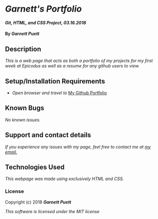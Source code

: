 # _Garnett's Portfolio_

#### _Git, HTML, and CSS Project, 03.16.2018_

#### By _**Garnett Puett**_

## Description

_This is a web page that acts as both a portfolio of my projects for my first week at Epicodus as well as a resume for any github users to view._

## Setup/Installation Requirements

* _Open browser and travel to_ <a href='gpuett.github.io/portfolio'>My Github Portfolio</a>


## Known Bugs

_No known issues._

## Support and contact details

_If you experience any issues with my page, feel free to contact me at <a href='mailto:gpuett@gmail.com'>my email.</a>_

## Technologies Used

_This webpage was made using exclusively HTML and CSS._

### License

Copyright (c) 2018 **_Garnett Puett_**

*This software is licensed under the MIT license*
